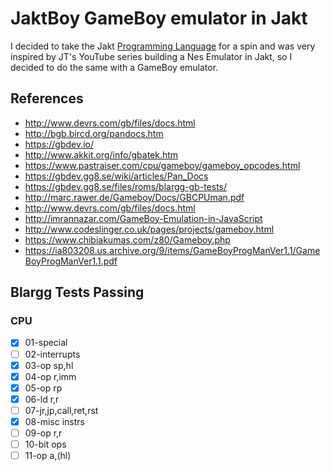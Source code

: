# JaktBoy GameBoy emulator in Jakt
I decided to take the Jakt [Programming Language](https://github.com/SerenityOS/jakt) for a spin and was very inspired by JT's YouTube series building a Nes Emulator in Jakt, so I decided to do the same with a GameBoy emulator.

## References
- http://www.devrs.com/gb/files/docs.html
- http://bgb.bircd.org/pandocs.htm
- https://gbdev.io/
- http://www.akkit.org/info/gbatek.htm
- https://www.pastraiser.com/cpu/gameboy/gameboy_opcodes.html
- https://gbdev.gg8.se/wiki/articles/Pan_Docs
- https://gbdev.gg8.se/files/roms/blargg-gb-tests/
- http://marc.rawer.de/Gameboy/Docs/GBCPUman.pdf
- http://www.devrs.com/gb/files/docs.html
- http://imrannazar.com/GameBoy-Emulation-in-JavaScript
- http://www.codeslinger.co.uk/pages/projects/gameboy.html
- https://www.chibiakumas.com/z80/Gameboy.php
- https://ia803208.us.archive.org/9/items/GameBoyProgManVer1.1/GameBoyProgManVer1.1.pdf


## Blargg Tests Passing

### CPU
- [x] 01-special
- [ ] 02-interrupts
- [x] 03-op sp,hl
- [x] 04-op r,imm
- [x] 05-op rp
- [x] 06-ld r,r
- [ ] 07-jr,jp,call,ret,rst
- [x] 08-misc instrs
- [ ] 09-op r,r
- [ ] 10-bit ops
- [ ] 11-op a,(hl)

